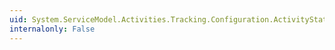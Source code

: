 ```yaml
---
uid: System.ServiceModel.Activities.Tracking.Configuration.ActivityStateQueryElement.Properties
internalonly: False
---
```

